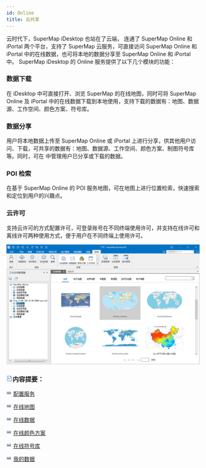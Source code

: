 ```yaml
---
id: Online
title: 云共享
---
```

云时代下，SuperMap iDesktop 也站在了云端， 连通了 SuperMap Online 和 iPortal 两个平台，支持了 SuperMap 云服务，可直接访问
SuperMap Online 和 iPortal 中的在线数据，也可将本地的数据分享至 SuperMap Online 和 iPortal 中。 SuperMap iDesktop 的 Online 服务提供了以下几个模块的功能：

### 数据下载

在 iDesktop 中可直接打开、浏览 SuperMap 的在线地图，同时可将 SuperMap Online 及 iPortal
中的在线数据下载到本地使用，支持下载的数据有：地图、数据源、工作空间、颜色方案、符号库。

### 数据分享

用户将本地数据上传至 SuperMap Online 或 iPortal
上进行分享，供其他用户访问、下载，可共享的数据有：地图、数据源、工作空间、颜色方案、制图符号库等。同时，可在  中管理用户已分享或下载的数据。

### POI 检索

在基于 SuperMap Online 的 POI 服务地图，可在地图上进行位置检索，快速搜索和定位到用户的兴趣点。

### 云许可

支持云许可的方式配置许可，可登录账号在不同终端使用许可，并支持在线许可和离线许可两种使用方式，便于用户在不同终端上使用许可。

![](img/Online.png)  

### ![](../img/read.gif)内容提要：

![](../img/smalltitle.png) [配置服务](ConfigureAddress.htm)

![](../img/smalltitle.png) [在线地图](OnlineMap.htm)

![](../img/smalltitle.png) [在线数据](OnlineData.htm)

![](../img/smalltitle.png) [在线颜色方案](OnlineColorSchemes.htm)

![](../img/smalltitle.png) [在线符号库](OnlineSymbol.htm)

![](../img/smalltitle.png) [我的数据](OnlineMyData.htm)

